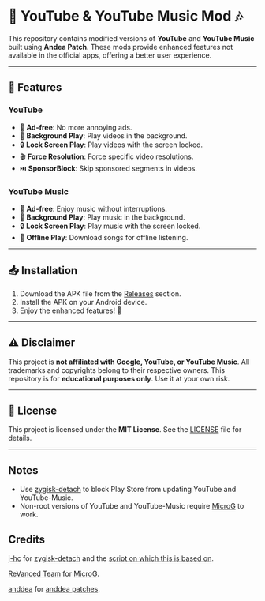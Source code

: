 # 🎥 YouTube & YouTube Music Mod 🎶

This repository contains modified versions of **YouTube** and **YouTube Music** built using **Andea Patch**. These mods provide enhanced features not available in the official apps, offering a better user experience.

---

## 🚀 **Features**

### **YouTube**
- 🚫 **Ad-free**: No more annoying ads.
- 📱 **Background Play**: Play videos in the background.
- 🔒 **Lock Screen Play**: Play videos with the screen locked.
- 🎬 **Force Resolution**: Force specific video resolutions.
- ⏭️ **SponsorBlock**: Skip sponsored segments in videos.

### **YouTube Music**
- 🚫 **Ad-free**: Enjoy music without interruptions.
- 📱 **Background Play**: Play music in the background.
- 🔒 **Lock Screen Play**: Play music with the screen locked.
- 💾 **Offline Play**: Download songs for offline listening.

---

## 📥 **Installation**
1. Download the APK file from the [Releases](https://github.com/GREO27/anddea-patch/releases) section.
2. Install the APK on your Android device.
3. Enjoy the enhanced features! 🎉

---

## ⚠️ **Disclaimer**
This project is **not affiliated with Google, YouTube, or YouTube Music**. All trademarks and copyrights belong to their respective owners. This repository is for **educational purposes only**. Use it at your own risk.

---

## 📜 **License**
This project is licensed under the **MIT License**. See the [LICENSE](LICENSE) file for details.

---

 ## Notes
* Use [zygisk-detach](https://github.com/j-hc/zygisk-detach) to block Play Store from updating YouTube and YouTube-Music.
* Non-root versions of YouTube and YouTube-Music require [MicroG](https://github.com/ReVanced/GmsCore/releases) to work.

## Credits
[j-hc](https://github.com/j-hc) for [zygisk-detach](https://github.com/j-hc/zygisk-detach) and the [script on which this is based on](https://github.com/j-hc/revanced-magisk-module).

[ReVanced Team](https://github.com/revanced) for [MicroG](https://github.com/ReVanced/GmsCore/releases).

[anddea](https://github.com/anddea) for [anddea patches](https://github.com/anddea/revanced-patches).
